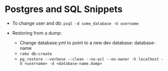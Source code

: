 # Postgres and SQL Snippets

- To change user and db: `psql -d some_database -U username`

- Restoring from a dump:
  * Change database.yml to point to a new dev database: database-name
  * `rake db:create`
  * `pg_restore --verbose --clean --no-acl --no-owner -h localhost -U <username> -d <database-name.dump>`

